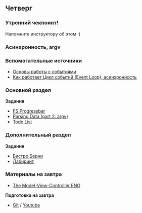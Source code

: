 ## Четверг

### Утренний чекпоинт!

Напомните инструктору об этом :)

### Асинхронность, argv

### Вспомогательные источники

- [Основы работы с событиями](https://learn.javascript.ru/events-and-timing-depth)
- [Как работает Цикл событий (Event Loop), асинхронность](https://habr.com/ru/company/ruvds/blog/340508/)


### Основной раздел

**Задания**
- [FS Progressbar](../../../..//fs-files-progressbar)
- [Parsing Data (part 2: argv)](../../../../core-js-parsing-data-argv)
- [Todo List](../../../../to-do-list-JS)


### Дополнительный раздел

**Задания**
- [Бистро Берни](../../../../algorithms-and-oo-checkpoint-challenge)
- [Лабиринт](../../../../labyrinth-challenge)


### Материалы на завтра 
- [The Model-View-Controller ENG](../../../../mvc)

**Подготовка на завтра**  
- [Git](https://github.com/Elbrus-Bootcamp/short-squeeze-phase-1/tree/master/week-2/promises) / [Youtube](https://youtu.be/wQfv0Lks_Bc) 

